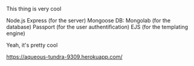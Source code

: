 This thing is very cool

Node.js Express (for the server)
Mongoose DB: Mongolab (for the database)
Passport (for the user authentification)
EJS (for the templating engine)

Yeah, it's pretty cool

https://aqueous-tundra-9309.herokuapp.com/
